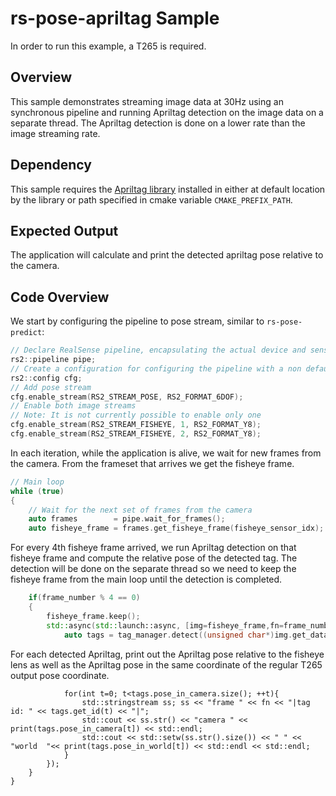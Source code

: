 # rs-pose-apriltag Sample

In order to run this example, a T265 is required.

## Overview

This sample demonstrates streaming image data at 30Hz using an synchronous pipeline and running Apriltag detection on the image data on a separate thread. 
The Apriltag detection is done on a lower rate than the image streaming rate.

## Dependency

This sample requires the [Apriltag library](https://github.com/AprilRobotics/apriltag) installed in either at default location by the library or path specified in cmake variable `CMAKE_PREFIX_PATH`.

## Expected Output

The application will calculate and print the detected apriltag pose relative to the camera. 

## Code Overview

We start by configuring the pipeline to pose stream, similar to `rs-pose-predict`:
```cpp
// Declare RealSense pipeline, encapsulating the actual device and sensors
rs2::pipeline pipe;
// Create a configuration for configuring the pipeline with a non default profile
rs2::config cfg;
// Add pose stream
cfg.enable_stream(RS2_STREAM_POSE, RS2_FORMAT_6DOF);
// Enable both image streams
// Note: It is not currently possible to enable only one
cfg.enable_stream(RS2_STREAM_FISHEYE, 1, RS2_FORMAT_Y8);
cfg.enable_stream(RS2_STREAM_FISHEYE, 2, RS2_FORMAT_Y8);
```

In each iteration, while the application is alive, we wait for new frames from the camera. From the frameset that arrives we get the fisheye frame.
```cpp
// Main loop
while (true)
{
    // Wait for the next set of frames from the camera
    auto frames        = pipe.wait_for_frames();
    auto fisheye_frame = frames.get_fisheye_frame(fisheye_sensor_idx);
```

For every 4th fisheye frame arrived, we run Apriltag detection on that fisheye frame and compute the relative pose of the detected tag.
The detection will be done on the separate thread so we need to keep the fisheye frame from the main loop until the detection is completed.
```cpp
    if(frame_number % 4 == 0)
    {
        fisheye_frame.keep();
        std::async(std::launch::async, [img=fisheye_frame,fn=frame_number,pose=camera_pose,&tag_manager](){
            auto tags = tag_manager.detect((unsigned char*)img.get_data(), &pose);
```

For each detected Apriltag, print out the Apriltag pose relative to the fisheye lens as well as the Apriltag pose in the same coordinate of the regular T265 output pose coordinate.
```
            for(int t=0; t<tags.pose_in_camera.size(); ++t){
                std::stringstream ss; ss << "frame " << fn << "|tag id: " << tags.get_id(t) << "|";
                std::cout << ss.str() << "camera " << print(tags.pose_in_camera[t]) << std::endl;
                std::cout << std::setw(ss.str().size()) << " " << "world  "<< print(tags.pose_in_world[t]) << std::endl << std::endl;
            }
        });
    }
}
```
